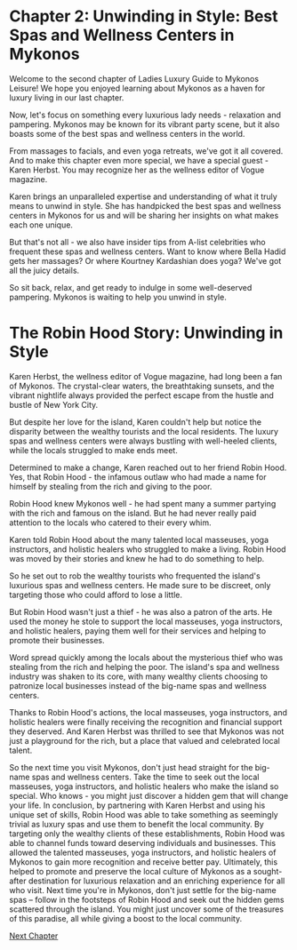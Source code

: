 # Chapter 2: Unwinding in Style: Best Spas and Wellness Centers in Mykonos

Welcome to the second chapter of Ladies Luxury Guide to Mykonos Leisure! We hope you enjoyed learning about Mykonos as a haven for luxury living in our last chapter. 

Now, let's focus on something every luxurious lady needs - relaxation and pampering. Mykonos may be known for its vibrant party scene, but it also boasts some of the best spas and wellness centers in the world. 

From massages to facials, and even yoga retreats, we've got it all covered. And to make this chapter even more special, we have a special guest - Karen Herbst. You may recognize her as the wellness editor of Vogue magazine. 

Karen brings an unparalleled expertise and understanding of what it truly means to unwind in style. She has handpicked the best spas and wellness centers in Mykonos for us and will be sharing her insights on what makes each one unique.

But that's not all - we also have insider tips from A-list celebrities who frequent these spas and wellness centers. Want to know where Bella Hadid gets her massages? Or where Kourtney Kardashian does yoga? We've got all the juicy details.

So sit back, relax, and get ready to indulge in some well-deserved pampering. Mykonos is waiting to help you unwind in style.
# The Robin Hood Story: Unwinding in Style

Karen Herbst, the wellness editor of Vogue magazine, had long been a fan of Mykonos. The crystal-clear waters, the breathtaking sunsets, and the vibrant nightlife always provided the perfect escape from the hustle and bustle of New York City.

But despite her love for the island, Karen couldn't help but notice the disparity between the wealthy tourists and the local residents. The luxury spas and wellness centers were always bustling with well-heeled clients, while the locals struggled to make ends meet.

Determined to make a change, Karen reached out to her friend Robin Hood. Yes, that Robin Hood - the infamous outlaw who had made a name for himself by stealing from the rich and giving to the poor.

Robin Hood knew Mykonos well - he had spent many a summer partying with the rich and famous on the island. But he had never really paid attention to the locals who catered to their every whim.

Karen told Robin Hood about the many talented local masseuses, yoga instructors, and holistic healers who struggled to make a living. Robin Hood was moved by their stories and knew he had to do something to help.

So he set out to rob the wealthy tourists who frequented the island's luxurious spas and wellness centers. He made sure to be discreet, only targeting those who could afford to lose a little.

But Robin Hood wasn't just a thief - he was also a patron of the arts. He used the money he stole to support the local masseuses, yoga instructors, and holistic healers, paying them well for their services and helping to promote their businesses.

Word spread quickly among the locals about the mysterious thief who was stealing from the rich and helping the poor. The island's spa and wellness industry was shaken to its core, with many wealthy clients choosing to patronize local businesses instead of the big-name spas and wellness centers.

Thanks to Robin Hood's actions, the local masseuses, yoga instructors, and holistic healers were finally receiving the recognition and financial support they deserved. And Karen Herbst was thrilled to see that Mykonos was not just a playground for the rich, but a place that valued and celebrated local talent.

So the next time you visit Mykonos, don't just head straight for the big-name spas and wellness centers. Take the time to seek out the local masseuses, yoga instructors, and holistic healers who make the island so special. Who knows - you might just discover a hidden gem that will change your life.
In conclusion, by partnering with Karen Herbst and using his unique set of skills, Robin Hood was able to take something as seemingly trivial as luxury spas and use them to benefit the local community. By targeting only the wealthy clients of these establishments, Robin Hood was able to channel funds toward deserving individuals and businesses. This allowed the talented masseuses, yoga instructors, and holistic healers of Mykonos to gain more recognition and receive better pay. Ultimately, this helped to promote and preserve the local culture of Mykonos as a sought-after destination for luxurious relaxation and an enriching experience for all who visit. Next time you're in Mykonos, don't just settle for the big-name spas – follow in the footsteps of Robin Hood and seek out the hidden gems scattered through the island. You might just uncover some of the treasures of this paradise, all while giving a boost to the local community.


[Next Chapter](03_Chapter03.md)
